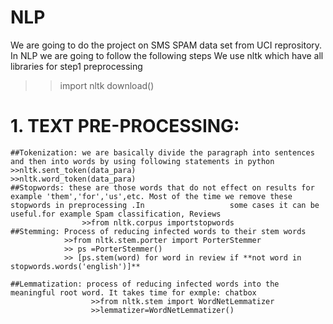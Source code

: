 # NLP
We are going to do the project on SMS SPAM data set from UCI reprository. In NLP we are going to follow the following steps
We use nltk which have all libraries for step1 preprocessing
>>import nltk
>>download()
# 1. TEXT PRE-PROCESSING:
    ##Tokenization: we are basically divide the paragraph into sentences and then into words by using following statements in python
    >>nltk.sent_token(data_para)
    >>nltk.word_token(data_para)
    ##Stopwords: these are those words that do not effect on results for example 'them','for','us',etc. Most of the time we remove these stopwords in preprocessing .In                   some cases it can be useful.for example Spam classification, Reviews
                    >>from nltk.corpus importstopwords
    ##Stemming: Process of reducing infected words to their stem words
                >>from nltk.stem.porter import PorterStemmer
                >> ps =PorterStemmer()
                >> [ps.stem(word) for word in review if **not word in stopwords.words('english')]**

    ##Lemmatization: process of reducing infected words into the meaningful root word. It takes time for exmple: chatbox
                      >>from nltk.stem import WordNetLemmatizer
                      >>lemmatizer=WordNetLemmatizer()
   
